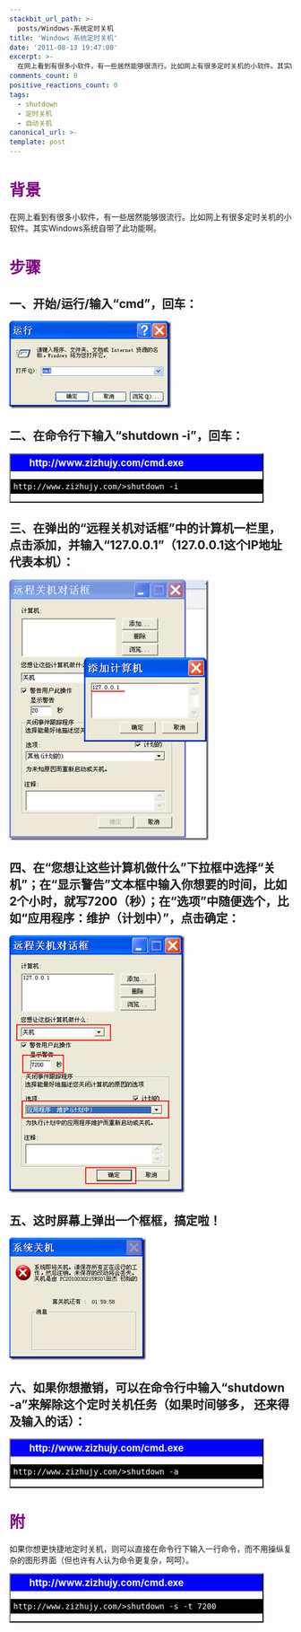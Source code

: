 ```yaml
---
stackbit_url_path: >-
  posts/Windows-系统定时关机
title: 'Windows 系统定时关机'
date: '2011-08-13 19:47:00'
excerpt: >-
  在网上看到有很多小软件，有一些居然能够很流行。比如网上有很多定时关机的小软件。其实Windows系统自带了此功能啊。
comments_count: 0
positive_reactions_count: 0
tags: 
  - shutdown
  - 定时关机
  - 自动关机
canonical_url: >-
template: post
---
```

<style type="text/css">
	.cmd {
		border-top: solid 2px gray;
		border-left: solid 2px gray;
		border-right: solid 2px black;
		border-bottom: solid 2px black;
		width: 450px;
	}

	.cmd .titleBar {
		background-color: blue;
		background-image: url('/BlogEngine/BlogEngine/BlogEngine.NET/image.axd?picture=2011%2f8%2fcommandIcon.PNG');
		background-repeat: no-repeat;
		background-position: left center;
		color: white;
		font-weight: bold;
		font-size: larger;
		margin: 0;
		padding: 5px 0 5px 2em;
	}

	.cmd .mainBody {
		background-color: black;
		color: white;
		margin: 0;
		
	}


	.cmd .mainBody pre {
		padding: 5px;
	}

</style>  <h1><font color="#800080">背景</font></h1>  <p>在网上看到有很多小软件，有一些居然能够很流行。比如网上有很多定时关机的小软件。其实Windows系统自带了此功能啊。</p>  <h1><font color="#800080">步骤</font></h1>  <h2>一、开始/运行/输入“cmd”，回车：</h2>  <p><a href="https://raw.githubusercontent.com/Jeff-Tian/blogengine.net/master/Source/BlogEngine/BlogEngine.NET/App_Data/files/image_45.png"><img style="border-right-width: 0px; display: inline; border-top-width: 0px; border-bottom-width: 0px; border-left-width: 0px" title="image" border="0" alt="image" src="https://raw.githubusercontent.com/Jeff-Tian/blogengine.net/master/Source/BlogEngine/BlogEngine.NET/App_Data/files/image_thumb_45.png" width="289" height="156" /></a> </p>  <h2>二、在命令行下输入“shutdown -i”，回车：</h2>  <div class="cmd">   <div class="titleBar">http://www.zizhujy.com/cmd.exe </div>    <div class="mainBody">     <pre>http://www.zizhujy.com/&gt;shutdown -i</pre>
  </div>
</div>

<h2>三、在弹出的“远程关机对话框”中的计算机一栏里，点击添加，并输入“127.0.0.1”（127.0.0.1这个IP地址代表本机）：</h2>

<p><a href="https://raw.githubusercontent.com/Jeff-Tian/blogengine.net/master/Source/BlogEngine/BlogEngine.NET/App_Data/files/image_46.png"><img style="border-right-width: 0px; display: inline; border-top-width: 0px; border-bottom-width: 0px; border-left-width: 0px" title="image" border="0" alt="image" src="https://raw.githubusercontent.com/Jeff-Tian/blogengine.net/master/Source/BlogEngine/BlogEngine.NET/App_Data/files/image_thumb_46.png" width="356" height="465" /></a> </p>

<p></p>

<h2>四、在“您想让这些计算机做什么”下拉框中选择“关机”；在“显示警告”文本框中输入你想要的时间，比如2个小时，就写7200（秒）；在“选项”中随便选个，比如“应用程序：维护（计划中）”，点击确定：</h2>

<p><a href="https://raw.githubusercontent.com/Jeff-Tian/blogengine.net/master/Source/BlogEngine/BlogEngine.NET/App_Data/files/image_47.png"><img style="border-right-width: 0px; display: inline; border-top-width: 0px; border-bottom-width: 0px; border-left-width: 0px" title="image" border="0" alt="image" src="https://raw.githubusercontent.com/Jeff-Tian/blogengine.net/master/Source/BlogEngine/BlogEngine.NET/App_Data/files/image_thumb_47.png" width="313" height="459" /></a> </p>

<h2>五、这时屏幕上弹出一个框框，搞定啦！</h2>

<p><a href="https://raw.githubusercontent.com/Jeff-Tian/blogengine.net/master/Source/BlogEngine/BlogEngine.NET/App_Data/files/image_48.png"><img style="border-right-width: 0px; display: inline; border-top-width: 0px; border-bottom-width: 0px; border-left-width: 0px" title="image" border="0" alt="image" src="https://raw.githubusercontent.com/Jeff-Tian/blogengine.net/master/Source/BlogEngine/BlogEngine.NET/App_Data/files/image_thumb_48.png" width="244" height="218" /></a> </p>

<h2>六、如果你想撤销，可以在命令行中输入“shutdown -a”来解除这个定时关机任务（如果时间够多， 还来得及输入的话）：</h2>

<div class="cmd">
  <div class="titleBar">http://www.zizhujy.com/cmd.exe </div>

  <div class="mainBody">
    <pre>http://www.zizhujy.com/&gt;shutdown -a</pre>
  </div>
</div>

<h1><font color="#800080">附</font></h1>

<p>如果你想更快捷地定时关机，则可以直接在命令行下输入一行命令，而不用操纵复杂的图形界面（但也许有人认为命令更复杂，呵呵）。</p>

<div class="cmd">
  <div class="titleBar">http://www.zizhujy.com/cmd.exe </div>

  <div class="mainBody">
    <pre>http://www.zizhujy.com/&gt;shutdown -s -t 7200</pre>
  </div>
</div>